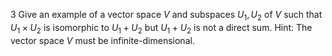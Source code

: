 3 Give an example of a vector space $V$ and subspaces $U_{1}, U_{2}$ of $V$ such that $U_{1} \times U_{2}$ is isomorphic to $U_{1}+U_{2}$ but $U_{1}+U_{2}$ is not a direct sum.
Hint: The vector space $V$ must be infinite-dimensional.
